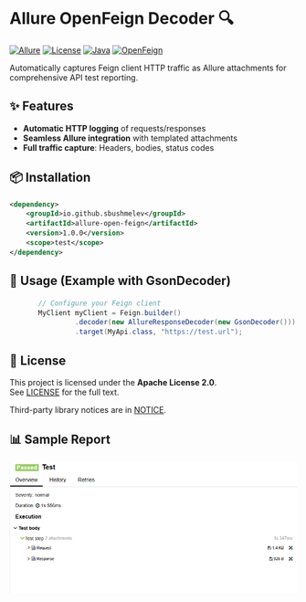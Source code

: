 # Allure OpenFeign Decoder 🔍

[![Allure](https://img.shields.io/badge/Allure%20Report-2.29%2B-brightgreen)](https://docs.qameta.io/allure/)
[![License](https://img.shields.io/badge/License-Apache%202.0-blue.svg)](LICENSE)
[![Java](https://img.shields.io/badge/Java-17%2B-orange)](https://www.oracle.com/java/)
[![OpenFeign](https://img.shields.io/badge/OpenFeign-13.6+-brightgreen)](https://github.com/OpenFeign/feign)

Automatically captures Feign client HTTP traffic as Allure attachments for comprehensive API test reporting.

## ✨ Features
- **Automatic HTTP logging** of requests/responses
- **Seamless Allure integration** with templated attachments
- **Full traffic capture**: Headers, bodies, status codes

## 📦 Installation
```xml
<dependency>
    <groupId>io.github.sbushmelev</groupId>
    <artifactId>allure-open-feign</artifactId>
    <version>1.0.0</version>
    <scope>test</scope>
</dependency>
```

## 🚀 Usage (Example with GsonDecoder)
```java
       // Configure your Feign client
       MyClient myClient = Feign.builder()
                .decoder(new AllureResponseDecoder(new GsonDecoder()))
                .target(MyApi.class, "https://test.url");
```

## 📜 License
This project is licensed under the **Apache License 2.0**.  
See [LICENSE](LICENSE) for the full text.

Third-party library notices are in [NOTICE](NOTICE).

## 📊 Sample Report

![General_view](docs/images/general_view.png)